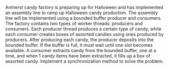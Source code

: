 Amherst candy factory is preparing up for Halloween and has implemented an assembly line to 
ramp up Halloween candy production. The assembly line will be implemented using a bounded 
buffer producer and consumers. The factory contains two types of worker threads: producers and 
consumers. Each producer thread produces a certain type of candy, while each consumer creates 
boxes of assorted candies using ones produced by producers. After producing each candy, the 
producer deposits into the bounded buffer. If the buffer is full, it must wait until one slot becomes 
available. A consumer extracts candy from the bounded buffer, one at a time, and when 1 candy 
items have been extracted, it fills up a box of assorted candy. Implement a synchronization method 
to solve the problem.
